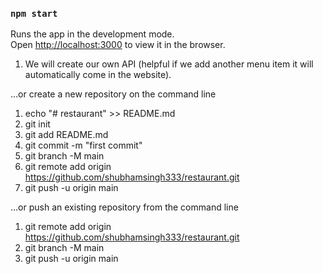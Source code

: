 ### `npm start`

Runs the app in the development mode.\
Open [http://localhost:3000](http://localhost:3000) to view it in the browser.

1. We will create our own API (helpful if we add another menu item it will automatically come in the website).


…or create a new repository on the command line
1. echo "# restaurant" >> README.md
2. git init
3. git add README.md
4. git commit -m "first commit"
5. git branch -M main
6. git remote add origin https://github.com/shubhamsingh333/restaurant.git
7. git push -u origin main




…or push an existing repository from the command line
1. git remote add origin https://github.com/shubhamsingh333/restaurant.git
2. git branch -M main
3. git push -u origin main
